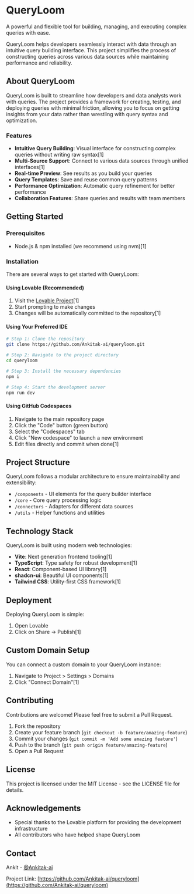 # QueryLoom

A powerful and flexible tool for building, managing, and executing complex queries with ease.

QueryLoom helps developers seamlessly interact with data through an intuitive query building interface. This project simplifies the process of constructing queries across various data sources while maintaining performance and reliability.

## About QueryLoom

QueryLoom is built to streamline how developers and data analysts work with queries. The project provides a framework for creating, testing, and deploying queries with minimal friction, allowing you to focus on getting insights from your data rather than wrestling with query syntax and optimization.

### Features

- **Intuitive Query Building**: Visual interface for constructing complex queries without writing raw syntax[1]
- **Multi-Source Support**: Connect to various data sources through unified interfaces[1]
- **Real-time Preview**: See results as you build your queries
- **Query Templates**: Save and reuse common query patterns
- **Performance Optimization**: Automatic query refinement for better performance
- **Collaboration Features**: Share queries and results with team members

## Getting Started

### Prerequisites

- Node.js & npm installed (we recommend using nvm)[1]

### Installation

There are several ways to get started with QueryLoom:

#### Using Lovable (Recommended)

1. Visit the [Lovable Project](https://lovable.dev/projects/89e104ea-97d5-4146-ab00-51b74f784013)[1]
2. Start prompting to make changes
3. Changes will be automatically committed to the repository[1]

#### Using Your Preferred IDE

```bash
# Step 1: Clone the repository
git clone https://github.com/Ankitak-ai/queryloom.git

# Step 2: Navigate to the project directory
cd queryloom

# Step 3: Install the necessary dependencies
npm i

# Step 4: Start the development server
npm run dev
```

#### Using GitHub Codespaces

1. Navigate to the main repository page
2. Click the "Code" button (green button)
3. Select the "Codespaces" tab
4. Click "New codespace" to launch a new environment
5. Edit files directly and commit when done[1]

## Project Structure

QueryLoom follows a modular architecture to ensure maintainability and extensibility:

- `/components` - UI elements for the query builder interface
- `/core` - Core query processing logic
- `/connectors` - Adapters for different data sources
- `/utils` - Helper functions and utilities

## Technology Stack

QueryLoom is built using modern web technologies:

- **Vite**: Next generation frontend tooling[1]
- **TypeScript**: Type safety for robust development[1]
- **React**: Component-based UI library[1]
- **shadcn-ui**: Beautiful UI components[1]
- **Tailwind CSS**: Utility-first CSS framework[1]

## Deployment

Deploying QueryLoom is simple:

1. Open Lovable
2. Click on Share -> Publish[1]

## Custom Domain Setup

You can connect a custom domain to your QueryLoom instance:

1. Navigate to Project > Settings > Domains
2. Click "Connect Domain"[1]

## Contributing

Contributions are welcome! Please feel free to submit a Pull Request.

1. Fork the repository
2. Create your feature branch (`git checkout -b feature/amazing-feature`)
3. Commit your changes (`git commit -m 'Add some amazing feature'`)
4. Push to the branch (`git push origin feature/amazing-feature`)
5. Open a Pull Request

## License

This project is licensed under the MIT License - see the LICENSE file for details.

## Acknowledgements

- Special thanks to the Lovable platform for providing the development infrastructure
- All contributors who have helped shape QueryLoom

## Contact

Ankit - [@Ankitak-ai](https://github.com/Ankitak-ai)

Project Link: [https://github.com/Ankitak-ai/queryloom](https://github.com/Ankitak-ai/queryloom)
